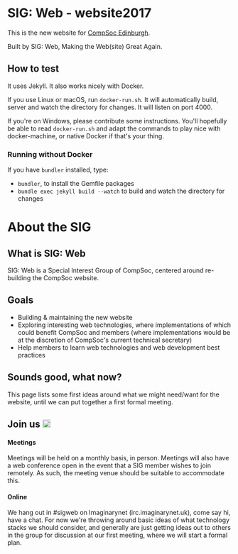 # SIG: Web - website2017
This is the new website for [CompSoc Edinburgh](http://comp-soc.com).

Built by SIG: Web, Making the Web(site) Great Again.

## How to test
It uses Jekyll. It also works nicely with Docker.

If you use Linux or macOS, run `docker-run.sh`. It will automatically build, server and watch the directory for changes. It will listen on port 4000.

If you're on Windows, please contribute some instructions. You'll hopefully be able to read `docker-run.sh` and adapt the commands to play nice with docker-machine, or native Docker if that's your thing.

### Running without Docker
If you have `bundler` installed, type:

- `bundler`, to install the Gemfile packages
- `bundle exec jekyll build --watch` to build and watch the directory for changes

# About the SIG
## What is SIG: Web
SIG: Web is a Special Interest Group of CompSoc, centered around re-building the CompSoc website.

## Goals
* Building & maintaining the new website
* Exploring interesting web technologies, where implementations of which could benefit CompSoc and members (where implementations would be at the discretion of CompSoc's current technical secretary)
* Help members to learn web technologies and web development best practices

## Sounds good, what now?
This page lists some first ideas around what we might need/want for the website, until we can put together a first formal meeting.

## Join us <a href="https://www.irccloud.com/invite?channel=%23sigweb&amp;hostname=irc.imaginarynet.uk&amp;port=6697&amp;ssl=1" target="_blank"><img src="https://www.irccloud.com/invite-svg?channel=%23sigweb&amp;hostname=irc.imaginarynet.uk&amp;port=6697&amp;ssl=1"  height="18"></a>

#### Meetings
Meetings will be held on a monthly basis, in person. Meetings will also have a web conference open in the event that a SIG member wishes to join remotely. As such, the meeting venue should be suitable to accommodate this.

#### Online
We hang out in #sigweb on Imaginarynet (irc.imaginarynet.uk), come say hi, have a chat. For now we're throwing around basic ideas of what technology stacks we should consider, and generally are just getting ideas out to others in the group for discussion at our first meeting, where we will start a formal plan.

